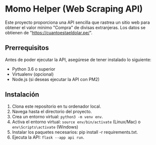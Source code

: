 # Momo Helper (Web Scraping API)

Este proyecto proporciona una API sencilla que rastrea un sitio web para obtener el valor mínimo "Compra" de divisas extranjeras. Los datos se obtienen de "https://cuantoestaeldolar.pe/".

## Prerrequisitos

Antes de poder ejecutar la API, asegúrese de tener instalado lo siguiente:

- Python 3.6 o superior
- Virtualenv (opcional)
- Node.js (si deseas ejecutar la API con PM2)

## Instalación

1. Clona este repositorio en tu ordenador local.
2. Navega hasta el directorio del proyecto.
3. Crea un entorno virtual: `python3 -m venv env`.
4. Activa el entorno virtual: `source env/bin/activate` (Linux/Mac) o `env\Scripts\activate` (Windows)
5. Instalar los paquetes necesarios: pip install -r requirements.txt.
6. Ejecuta la API: `flask --app api run`.
